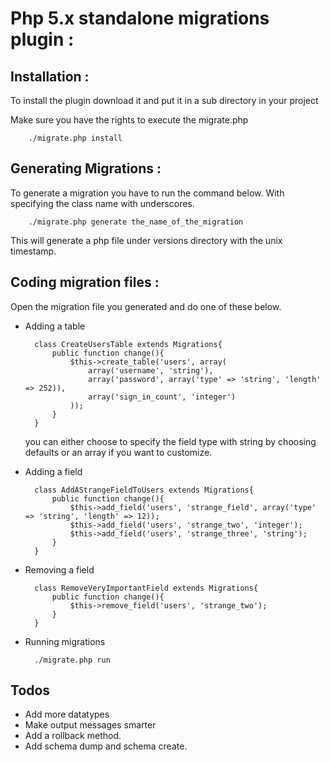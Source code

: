 Php 5.x standalone migrations plugin : 
================================

Installation : 
-------------------------

To install the plugin download it and put it in a sub directory in your project 

Make sure you have the rights to execute the migrate.php 
        
        ./migrate.php install 

Generating Migrations : 
-------------------------

To generate a migration you have to run the command below. With specifying the class name with underscores.

		
		./migrate.php generate the_name_of_the_migration 

This will generate a php file under versions directory with the unix timestamp. 

Coding migration files : 
-------------------------

Open the migration file you generated and do one of these below. 

* Adding a table 

	 
		class CreateUsersTable extends Migrations{
			public function change(){
				$this->create_table('users', array(
					array('username', 'string'),
					array('password', array('type' => 'string', 'length' => 252)),
					array('sign_in_count', 'integer')
				));
			}
		}

  you can either choose to specify the field type with string by choosing defaults or an array if you want to customize.

* Adding a field 
		
		class AddAStrangeFieldToUsers extends Migrations{
			public function change(){
				$this->add_field('users', 'strange_field', array('type' => 'string', 'length' => 12));
				$this->add_field('users', 'strange_two', 'integer');
				$this->add_field('users', 'strange_three', 'string');
			}
		}

* Removing a field

        class RemoveVeryImportantField extends Migrations{
	        public function change(){
		        $this->remove_field('users', 'strange_two');
	        }
        }

* Running migrations

        ./migrate.php run 

Todos 
-------------------------
* Add more datatypes 
* Make output messages smarter 
* Add a rollback method. 
* Add schema dump and schema create.